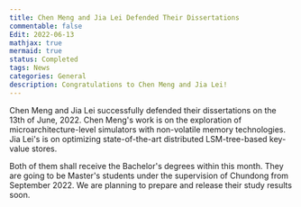 ```yaml
---
title: Chen Meng and Jia Lei Defended Their Dissertations
commentable: false
Edit: 2022-06-13
mathjax: true
mermaid: true
status: Completed
tags: News
categories: General 
description: Congratulations to Chen Meng and Jia Lei!
---
```


<p>Chen Meng and Jia Lei successfully defended their dissertations on the 13th of June, 2022. Chen Meng's work is on the exploration of microarchitecture-level simulators with non-volatile memory technologies. Jia Lei's is on optimizing state-of-the-art distributed LSM-tree-based key-value stores.</p>

<p>Both of them shall receive the Bachelor's degrees within this month. They are going to be Master's students under the supervision of Chundong from September 2022. We are planning to prepare and release their study results soon.</p>
